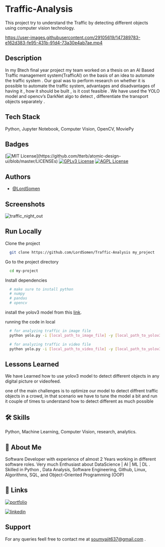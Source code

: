 # Traffic-Analysis

This project try to understand the Traffic by detecting different objects using computer vision technology.  

https://user-images.githubusercontent.com/29105619/147389783-e162d383-fe95-431b-91d4-73a30e4ab7ae.mp4

## Description

In my Btech final year project  my team worked on a thesis on an AI Based Traffic management system(TrafficAI) on the basis of an idea to automate the traffic system . Our goal was to perform research on whether it is possible to automate the traffic system, advantages and disadvantages  of having it , how it should be built , is it cost feasible .
We have used the YOLO model and opencv’s DarkNet algo to detect , differentiate the transport objects separately .


## Tech Stack

Python, Jupyter Notebook, Computer Vision, OpenCV, MoviePy



## Badges

[![MIT License](https://img.shields.io/apm/l/atomic-design-ui.svg?)](https://github.com/tterb/atomic-design-ui/blob/master/LICENSEs)
[![GPLv3 License](https://img.shields.io/badge/License-GPL%20v3-yellow.svg)](https://opensource.org/licenses/)
[![AGPL License](https://img.shields.io/badge/license-AGPL-blue.svg)](http://www.gnu.org/licenses/agpl-3.0)


## Authors

- [@LordSomen](https://github.com/LordSomen)


## Screenshots
![traffic_night_out](https://user-images.githubusercontent.com/29105619/148089104-07473335-57a9-4532-8917-31dbdda7a981.jpg)

## Run Locally

Clone the project

```bash
  git clone https://github.com/LordSomen/Traffic-Analysis my_project
```

Go to the project directory

```bash
  cd my-project
```

Install dependencies

```bash
  # make sure to install python
  # numpy
  # pandas
  # opencv
```
install the yolov3 model from this [link](https://drive.google.com/drive/folders/16c9eWU_-ZktkjPH5RrEmXz1gRt_sxxYE?usp=sharing).

running the code in local

```bash
  # for analyzing traffic in image file
  python yolo.py -i [local_path_to_image_file] -y [local_path_to_yolov3_model]

  # for analyzing traffic in video file
  python yolo.py -i [local_path_to_video_file] -y [local_path_to_yolov3_model]
```


## Lessons Learned

We have Learned how to use yolov3 model to detect different objects in any digital picture or videofeed.

one of the main challenges is to optimize our model to detect diffrent traffic objects in a crowd, in that scenario we have to tune the model a bit and run it couple of times to understand how to detect different as much possible


## 🛠 Skills
Python, Machine Learning, Computer Vision, research, analytics.


## 🚀 About Me
Software Developer with experience of almost 2 Years working in different software roles. Very much Enthusiast about  DataScience | AI | ML | DL . Skilled  in Python , Data Analysis, Software Engineering, Github, Linux, Algorithms, SQL,  and Object-Oriented Programming (OOP)



## 🔗 Links
[![portfolio](https://img.shields.io/badge/my_portfolio-000?style=for-the-badge&logo=ko-fi&logoColor=white)](https://github.com/LordSomen)

[![linkedin](https://img.shields.io/badge/linkedin-0A66C2?style=for-the-badge&logo=linkedin&logoColor=white)](https://www.linkedin.com/in/soumyajit-pal-810283152/)


## Support

For any queries feell free to contact me at soumyajit637@gmail.com .

